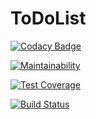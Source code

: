 ToDoList
========

[![Codacy Badge](https://api.codacy.com/project/badge/Grade/a711004de5cd4e5f9b4bc892faf33146)](https://app.codacy.com/app/yohannzaoui/projet8_ToDo_and_Co?utm_source=github.com&utm_medium=referral&utm_content=yohannzaoui/projet8_ToDo_and_Co&utm_campaign=Badge_Grade_Dashboard)

[![Maintainability](https://api.codeclimate.com/v1/badges/96bff9fc7d6cd02562bb/maintainability)](https://codeclimate.com/github/yohannzaoui/projet8_ToDo_and_Co/maintainability)

[![Test Coverage](https://api.codeclimate.com/v1/badges/96bff9fc7d6cd02562bb/test_coverage)](https://codeclimate.com/github/yohannzaoui/projet8_ToDo_and_Co/test_coverage)

[![Build Status](https://travis-ci.org/yohannzaoui/projet8_ToDo_and_Co.svg?branch=master)](https://travis-ci.org/yohannzaoui/projet8_ToDo_and_Co)
